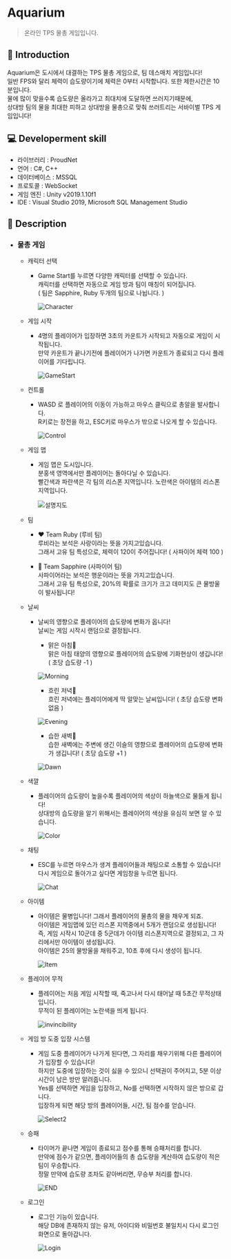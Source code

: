 Aquarium
=============
> 온라인 TPS 물총 게임입니다.

📝 Introduction
------------
Aquarium은 도시에서 대결하는 TPS 물총 게임으로, 팀 데스매치 게임입니다!  
일반 FPS와 달리 체력이 습도량이기에 체력은 0부터 시작합니다. 또한 제한시간은 10분입니다.  
물에 많이 맞을수록 습도량은 올라가고 최대치에 도달하면 쓰러지기때문에,  
상대방 팀의 물을 최대한 피하고 상대방을 물총으로 맞춰 쓰러트리는 서바이벌 TPS 게임입니다!  

:computer: Developerment skill
------------
- 라이브러리 : ProudNet
- 언어 : C#, C++
- 데이터베이스 : MSSQL
- 프로토콜 : WebSocket
- 게임 엔진 : Unity v2019.1.10f1
- IDE : Visual Studio 2019, Microsoft SQL Management Studio

:gun: Description
-----------

* ### 물총 게임  
  - 캐릭터 선택  
    + Game Start를 누르면 다양한 캐릭터를 선택할 수 있습니다.  
      캐릭터를 선택하면 자동으로 게임 방과 팀이 매칭이 되어집니다.      
      ( 팀은 Sapphire, Ruby 두개의 팀으로 나뉩니다. )
        
      ![Character](https://user-images.githubusercontent.com/44610250/73602381-a30b1b80-45b6-11ea-9fb6-64f13fe5f3d8.gif)  
    
  - 게임 시작  
    + 4명의 플레이어가 입장하면 3초의 카운트가 시작되고 자동으로 게임이 시작됩니다.  
      만약 카운트가 끝나기전에 플레이어가 나가면 카운트가 종료되고 다시 플레이어를 기다립니다.  
        
      ![GameStart](https://user-images.githubusercontent.com/44610250/73602506-748e4000-45b8-11ea-87b9-95a7ed0ca0c7.gif)   
    
  - 컨트롤  
    + WASD 로 플레이어의 이동이 가능하고 마우스 클릭으로 총알을 발사합니다.  
      R키로는 장전을 하고, ESC키로 마우스가 밖으로 나오게 할 수 있습니다.  
    
      ![Control](https://user-images.githubusercontent.com/44610250/73603499-ef5e5780-45c6-11ea-9047-86447fa6cae4.gif)  
    
  - 게임 맵  
    + 게임 맵은 도시입니다.  
      분홍색 영역에서만 플레이어는 돌아다닐 수 있습니다.  
      빨간색과 파란색은 각 팀의 리스폰 지역입니다. 노란색은 아이템의 리스폰 지역입니다.  
      
      ![설명지도](https://user-images.githubusercontent.com/44610250/73603301-fa63b880-45c3-11ea-99e3-2559ab01cea1.png)  

  - 팀  
    +  :heart: Team Ruby (루비 팀)  
      루비라는 보석은 사랑이라는 뜻을 가지고있습니다.  
      그래서 고유 팀 특성으로, 체력이 120이 주어집니다! ( 사파이어 체력 100 )  
      
    +  :blue_heart: Team Sapphire (사파이어 팀)  
      사파이어라는 보석은 행운이라는 뜻을 가지고있습니다.   
      그래서 고유 팀 특성으로, 20%의 확률로 크기가 크고 데미지도 큰 물방울이 발사됩니다!  
        
  - 날씨  
    + 날씨의 영향으로 플레이어의 습도량에 변화가 옵니다!  
      날씨는 게임 시작시 랜덤으로 결정됩니다.  
    
        - 맑은 아침:sunrise_over_mountains:  
          맑은 아침 태양의 영향으로 플레이어의 습도량에 기화현상이 생깁니다! ( 초당 습도량 -1 )  
           
      ![Morning](https://user-images.githubusercontent.com/44610250/73602849-b66db500-45bd-11ea-8266-8838160c5c27.png)    
      
        - 흐린 저녁:city_sunset:  
          흐린 저녁에는 플레이어에게 딱 알맞는 날씨입니다! ( 초당 습도량 변화없음 )  
          
      ![Evening](https://user-images.githubusercontent.com/44610250/73602851-b968a580-45bd-11ea-825c-163598ec2a07.png)   
      
      
        - 습한 새벽:city_sunrise:  
          습한 새벽에는 주변에 생긴 이슬의 영향으로 플레이어의 습도량에 변화가 생깁니다! ( 초당 습도량 +1 ) 
          
      ![Dawn](https://user-images.githubusercontent.com/44610250/73602853-ba99d280-45bd-11ea-995f-a4f03d19a328.png)     
        
  - 색깔  
    + 플레이어의 습도량이 높을수록 플레이어의 색상이 하늘색으로 물들게 됩니다!  
      상대방의 습도량을 알기 위해서는 플레이어의 색상을 유심히 보면 알 수 있습니다.   
      
      ![Color](https://user-images.githubusercontent.com/44610250/73602956-bcfd2c00-45bf-11ea-819d-8ebd5490268a.gif)    
      
  - 채팅  
    + ESC를 누르면 마우스가 생겨 플레이어들과 채팅으로 소통할 수 있습니다!  
      다시 게임으로 돌아가고 싶다면 게임창을 누르면 됩니다.  

      ![Chat](https://user-images.githubusercontent.com/44610250/73603131-c38ca300-45c1-11ea-80ae-8f12a04326de.gif)   
    
  - 아이템  
    + 아이템은 물병입니다! 그래서 플레이어의 물총의 물을 채우게 되죠.  
      아이템은 게임맵에 있던 리스폰 지역중에서 5개가 랜덤으로 생성됩니다!  
      즉, 게임 시작시 10군데 중 5군데가 아이템 리스폰지역으로 결정되고, 그 자리에서만 아이템이 생성됩니다.   
      아이템은 25의 물방울을 채워주고, 10초 후에 다시 생성이 됩니다.  
      
      ![Item](https://user-images.githubusercontent.com/44610250/73603573-c1c5de00-45c7-11ea-8fff-b7d612e5357b.gif)   
       
  - 플레이어 무적  
    + 플레이어는 처음 게임 시작할 때, 죽고나서 다시 태어날 때 5초간 무적상태입니다.  
      무적이 된 플레이어는 노란색을 띄게 됩니다.
    
      ![invincibility](https://user-images.githubusercontent.com/44610250/73603658-1f0e5f00-45c9-11ea-91a3-ea1d538fb5ae.gif)  
  
  - 게임 방 도중 입장 시스템  
    + 게임 도중 플레이어가 나가게 된다면, 그 자리를 채우기위해 다른 플레이어가 입장할 수 있습니다!  
      하지만 도중에 입장하는 것이 싫을 수 있으니 선택권이 주어지고, 5분 이상 시간이 남은 방만 알려줍니다.  
      Yes를 선택하면 게임을 입장하고, No를 선택하면 시작하지 않은 방으로 갑니다.  
      입장하게 되면 해당 방의 플레이어들, 시간, 팀 점수를 얻습니다.  
        
      ![Select2](https://user-images.githubusercontent.com/44610250/73604163-90511080-45cf-11ea-926c-195a2953d2ce.gif)  
      
  - 승패  
    + 타이머가 끝나면 게임이 종료되고 점수를 통해 승패처리를 합니다.  
      만약에 점수가 같으면, 플레이어들의 총 습도량을 계산하여 습도량이 적은 팀이 우승합니다.  
      정말 만약에 습도량 조차도 같아버리면, 무승부 처리를 합니다.  
        
      ![END](https://user-images.githubusercontent.com/44610250/73603974-5979fb00-45cd-11ea-9595-c799935d653d.gif)  

  - 로그인  
    + 로그인 기능이 있습니다.   
      해당 DB에 존재하지 않는 유저, 아이디와 비밀번호 불일치시 다시 로그인 화면으로 돌아갑니다.  
     
      ![Login](https://user-images.githubusercontent.com/44610250/73604220-43216e80-45d0-11ea-9848-87f9c9d8bb80.gif)  
      
    

